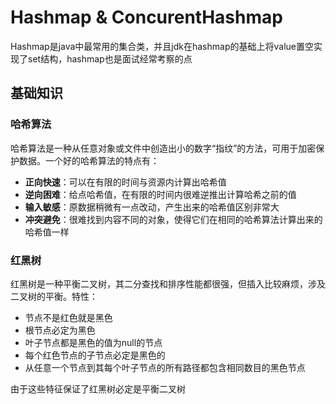 <h1>Hashmap & ConcurentHashmap</h1>
Hashmap是java中最常用的集合类，并且jdk在hashmap的基础上将value置空实现了set结构，hashmap也是面试经常考察的点

## 基础知识

### 哈希算法
哈希算法是一种从任意对象或文件中创造出小的数字“指纹”的方法，可用于加密保护数据。一个好的哈希算法的特点有：
- **正向快速**：可以在有限的时间与资源内计算出哈希值
- **逆向困难**：给点哈希值，在有限的时间内很难逆推出计算哈希之前的值
- **输入敏感**：原数据稍微有一点改动，产生出来的哈希值区别非常大
- **冲突避免**：很难找到内容不同的对象，使得它们在相同的哈希算法计算出来的哈希值一样

### 红黑树
红黑树是一种平衡二叉树，其二分查找和排序性能都很强，但插入比较麻烦，涉及二叉树的平衡。特性：
- 节点不是红色就是黑色
- 根节点必定为黑色
- 叶子节点都是黑色的值为null的节点
- 每个红色节点的子节点必定是黑色的
- 从任意一个节点到其每个叶子节点的所有路径都包含相同数目的黑色节点

由于这些特征保证了红黑树必定是平衡二叉树
